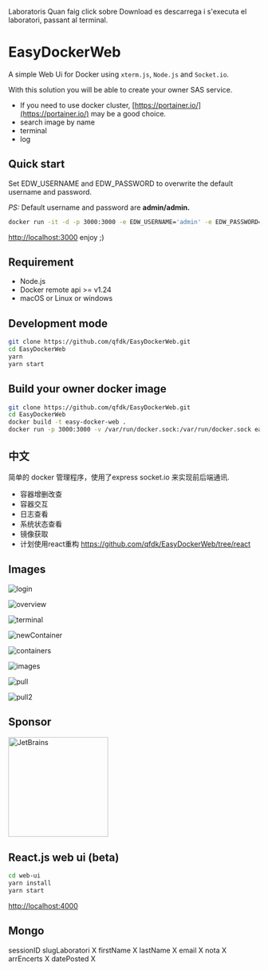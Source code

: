 Laboratoris
Quan faig click sobre Download es descarrega i s'executa el laboratori, passant al terminal.

# EasyDockerWeb

A simple Web Ui for Docker using `xterm.js`, `Node.js` and `Socket.io`.

With this solution you will be able to create your owner SAS service.


- If you need to use docker cluster, [https://portainer.io/](https://portainer.io/) may be a good choice.
- search image by name
- terminal
- log

## Quick start

Set EDW_USERNAME and EDW_PASSWORD to overwrite the default username and password.

*PS:* Default username and password are **admin/admin.**

```bash
docker run -it -d -p 3000:3000 -e EDW_USERNAME='admin' -e EDW_PASSWORD='admin' -v /var/run/docker.sock:/var/run/docker.sock qfdk/easydockerweb
```

[http://localhost:3000](http://localhost:3000) enjoy ;)

## Requirement

- Node.js
- Docker remote api >= v1.24
- macOS or Linux or windows

## Development mode

```bash
git clone https://github.com/qfdk/EasyDockerWeb.git
cd EasyDockerWeb
yarn
yarn start
```

## Build your owner docker image

```bash
git clone https://github.com/qfdk/EasyDockerWeb.git
cd EasyDockerWeb
docker build -t easy-docker-web .
docker run -p 3000:3000 -v /var/run/docker.sock:/var/run/docker.sock easy-docker-web
```

## 中文

简单的 docker 管理程序，使用了express socket.io 来实现前后端通讯.

- 容器增删改查
- 容器交互
- 日志查看
- 系统状态查看
- 镜像获取
- 计划使用react重构 https://github.com/qfdk/EasyDockerWeb/tree/react

## Images
![login](./images/login.png)

![overview](./images/overview.png)

![terminal](./images/terminal.png)

![newContainer](./images/newContainer.png)

![containers](./images/containers.png)

![images](./images/images.png)

![pull](./images/pull.png)

![pull2](./images/pull2.png)

## Sponsor
<a href="https://www.jetbrains.com/?from=EasyDockerWeb"><img src="images/jetbrains-variant-4.svg" alt="JetBrains" width="200"/></a>

## React.js web ui (beta)

```bash
cd web-ui
yarn install
yarn start
```
[http://localhost:4000](http://localhost:4000)

## Mongo
sessionID
slugLaboratori X
firstName X
lastName X
email X
nota X
arrEncerts X
datePosted X